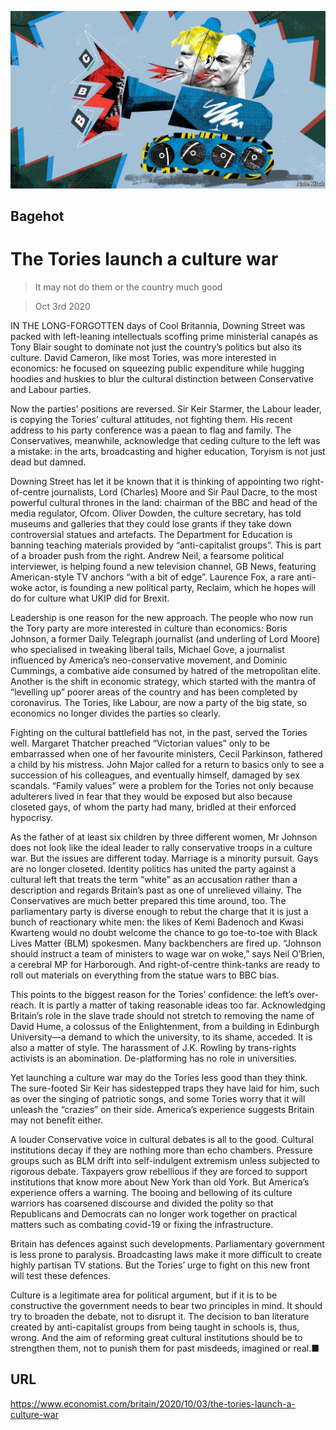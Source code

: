 ![](./images/20201003_BRD000_0.jpg)

## Bagehot

# The Tories launch a culture war

> It may not do them or the country much good

> Oct 3rd 2020

IN THE LONG-FORGOTTEN days of Cool Britannia, Downing Street was packed with left-leaning intellectuals scoffing prime ministerial canapés as Tony Blair sought to dominate not just the country’s politics but also its culture. David Cameron, like most Tories, was more interested in economics: he focused on squeezing public expenditure while hugging hoodies and huskies to blur the cultural distinction between Conservative and Labour parties.

Now the parties’ positions are reversed. Sir Keir Starmer, the Labour leader, is copying the Tories’ cultural attitudes, not fighting them. His recent address to his party conference was a paean to flag and family. The Conservatives, meanwhile, acknowledge that ceding culture to the left was a mistake: in the arts, broadcasting and higher education, Toryism is not just dead but damned.

Downing Street has let it be known that it is thinking of appointing two right-of-centre journalists, Lord (Charles) Moore and Sir Paul Dacre, to the most powerful cultural thrones in the land: chairman of the BBC and head of the media regulator, Ofcom. Oliver Dowden, the culture secretary, has told museums and galleries that they could lose grants if they take down controversial statues and artefacts. The Department for Education is banning teaching materials provided by “anti-capitalist groups”. This is part of a broader push from the right. Andrew Neil, a fearsome political interviewer, is helping found a new television channel, GB News, featuring American-style TV anchors “with a bit of edge”. Laurence Fox, a rare anti-woke actor, is founding a new political party, Reclaim, which he hopes will do for culture what UKIP did for Brexit.

Leadership is one reason for the new approach. The people who now run the Tory party are more interested in culture than economics: Boris Johnson, a former Daily Telegraph journalist (and underling of Lord Moore) who specialised in tweaking liberal tails, Michael Gove, a journalist influenced by America’s neo-conservative movement, and Dominic Cummings, a combative aide consumed by hatred of the metropolitan elite. Another is the shift in economic strategy, which started with the mantra of “levelling up” poorer areas of the country and has been completed by coronavirus. The Tories, like Labour, are now a party of the big state, so economics no longer divides the parties so clearly.

Fighting on the cultural battlefield has not, in the past, served the Tories well. Margaret Thatcher preached “Victorian values” only to be embarrassed when one of her favourite ministers, Cecil Parkinson, fathered a child by his mistress. John Major called for a return to basics only to see a succession of his colleagues, and eventually himself, damaged by sex scandals. “Family values” were a problem for the Tories not only because adulterers lived in fear that they would be exposed but also because closeted gays, of whom the party had many, bridled at their enforced hypocrisy.

As the father of at least six children by three different women, Mr Johnson does not look like the ideal leader to rally conservative troops in a culture war. But the issues are different today. Marriage is a minority pursuit. Gays are no longer closeted. Identity politics has united the party against a cultural left that treats the term “white” as an accusation rather than a description and regards Britain’s past as one of unrelieved villainy. The Conservatives are much better prepared this time around, too. The parliamentary party is diverse enough to rebut the charge that it is just a bunch of reactionary white men: the likes of Kemi Badenoch and Kwasi Kwarteng would no doubt welcome the chance to go toe-to-toe with Black Lives Matter (BLM) spokesmen. Many backbenchers are fired up. “Johnson should instruct a team of ministers to wage war on woke,” says Neil O’Brien, a cerebral MP for Harborough. And right-of-centre think-tanks are ready to roll out materials on everything from the statue wars to BBC bias.

This points to the biggest reason for the Tories’ confidence: the left’s over-reach. It is partly a matter of taking reasonable ideas too far. Acknowledging Britain’s role in the slave trade should not stretch to removing the name of David Hume, a colossus of the Enlightenment, from a building in Edinburgh University—a demand to which the university, to its shame, acceded. It is also a matter of style. The harassment of J.K. Rowling by trans-rights activists is an abomination. De-platforming has no role in universities.

Yet launching a culture war may do the Tories less good than they think. The sure-footed Sir Keir has sidestepped traps they have laid for him, such as over the singing of patriotic songs, and some Tories worry that it will unleash the “crazies” on their side. America’s experience suggests Britain may not benefit either.

A louder Conservative voice in cultural debates is all to the good. Cultural institutions decay if they are nothing more than echo chambers. Pressure groups such as BLM drift into self-indulgent extremism unless subjected to rigorous debate. Taxpayers grow rebellious if they are forced to support institutions that know more about New York than old York. But America’s experience offers a warning. The booing and bellowing of its culture warriors has coarsened discourse and divided the polity so that Republicans and Democrats can no longer work together on practical matters such as combating covid-19 or fixing the infrastructure.

Britain has defences against such developments. Parliamentary government is less prone to paralysis. Broadcasting laws make it more difficult to create highly partisan TV stations. But the Tories’ urge to fight on this new front will test these defences.

Culture is a legitimate area for political argument, but if it is to be constructive the government needs to bear two principles in mind. It should try to broaden the debate, not to disrupt it. The decision to ban literature created by anti-capitalist groups from being taught in schools is, thus, wrong. And the aim of reforming great cultural institutions should be to strengthen them, not to punish them for past misdeeds, imagined or real.■

## URL

https://www.economist.com/britain/2020/10/03/the-tories-launch-a-culture-war
